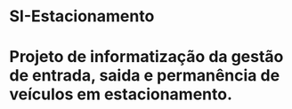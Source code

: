 # SI-Estacionamento
# Projeto de informatização da gestão de entrada, saida e permanência de veículos em estacionamento.
